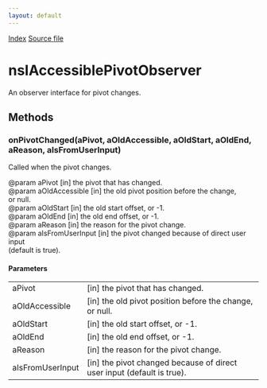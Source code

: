 ```yaml
---
layout: default
---
```

<div id='links'><a href="../index.html">Index</a>
<a href="http://dxr.mozilla.org/mozilla-central/source/accessible/interfaces/nsIAccessiblePivot.idl">Source file</a>
</div>

# nsIAccessiblePivotObserver #
  
An observer interface for pivot changes.  
  

## Methods ##

### onPivotChanged(aPivot, aOldAccessible, aOldStart, aOldEnd, aReason, aIsFromUserInput) ###
  
Called when the pivot changes.  
  
@param aPivot           [in] the pivot that has changed.  
@param aOldAccessible   [in] the old pivot position before the change,  
                          or null.  
@param aOldStart        [in] the old start offset, or -1.  
@param aOldEnd          [in] the old end offset, or -1.  
@param aReason          [in] the reason for the pivot change.  
@param aIsFromUserInput [in] the pivot changed because of direct user input  
                          (default is true).  
  

#### Parameters ####

<table>

<tr>
<td>aPivot</td>
<td>[in] the pivot that has changed.  
</td>
</tr>

<tr>
<td>aOldAccessible</td>
<td>[in] the old pivot position before the change,  
                          or null.  
</td>
</tr>

<tr>
<td>aOldStart</td>
<td>[in] the old start offset, or -1.  
</td>
</tr>

<tr>
<td>aOldEnd</td>
<td>[in] the old end offset, or -1.  
</td>
</tr>

<tr>
<td>aReason</td>
<td>[in] the reason for the pivot change.  
</td>
</tr>

<tr>
<td>aIsFromUserInput</td>
<td>[in] the pivot changed because of direct user input  
                          (default is true).  
</td>
</tr>

</table>
